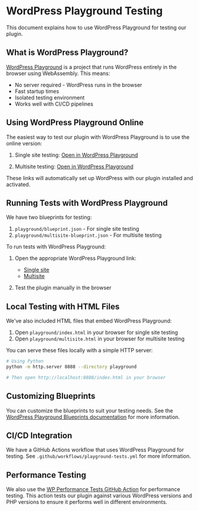 # WordPress Playground Testing

This document explains how to use WordPress Playground for testing our plugin.

## What is WordPress Playground?

[WordPress Playground](https://wordpress.org/playground/) is a project that runs WordPress entirely in the browser using WebAssembly. This means:

* No server required - WordPress runs in the browser
* Fast startup times
* Isolated testing environment
* Works well with CI/CD pipelines

## Using WordPress Playground Online

The easiest way to test our plugin with WordPress Playground is to use the online version:

1. Single site testing: [Open in WordPress Playground](https://playground.wordpress.net/?blueprint-url=https://raw.githubusercontent.com/wpallstars/wp-plugin-starter-template-for-ai-coding/feature/testing-framework/playground/blueprint.json&_t=4)

2. Multisite testing: [Open in WordPress Playground](https://playground.wordpress.net/?blueprint-url=https://raw.githubusercontent.com/wpallstars/wp-plugin-starter-template-for-ai-coding/feature/testing-framework/playground/multisite-blueprint.json&_t=10)

These links will automatically set up WordPress with our plugin installed and activated.

## Running Tests with WordPress Playground

We have two blueprints for testing:

1. `playground/blueprint.json` - For single site testing
2. `playground/multisite-blueprint.json` - For multisite testing

To run tests with WordPress Playground:

1. Open the appropriate WordPress Playground link:
   - [Single site](https://playground.wordpress.net/?blueprint-url=https://raw.githubusercontent.com/wpallstars/wp-plugin-starter-template-for-ai-coding/feature/testing-framework/playground/blueprint.json&_t=4)
   - [Multisite](https://playground.wordpress.net/?blueprint-url=https://raw.githubusercontent.com/wpallstars/wp-plugin-starter-template-for-ai-coding/feature/testing-framework/playground/multisite-blueprint.json&_t=10)

2. Test the plugin manually in the browser

## Local Testing with HTML Files

We've also included HTML files that embed WordPress Playground:

1. Open `playground/index.html` in your browser for single site testing
2. Open `playground/multisite.html` in your browser for multisite testing

You can serve these files locally with a simple HTTP server:

```bash
# Using Python
python -m http.server 8888 --directory playground

# Then open http://localhost:8888/index.html in your browser
```

## Customizing Blueprints

You can customize the blueprints to suit your testing needs. See the [WordPress Playground Blueprints documentation](https://wordpress.github.io/wordpress-playground/blueprints/) for more information.

## CI/CD Integration

We have a GitHub Actions workflow that uses WordPress Playground for testing. See `.github/workflows/playground-tests.yml` for more information.

## Performance Testing

We also use the [WP Performance Tests GitHub Action](https://github.com/marketplace/actions/wp-performance-tests) for performance testing. This action tests our plugin against various WordPress versions and PHP versions to ensure it performs well in different environments.
